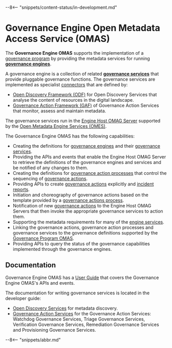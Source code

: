 <!-- SPDX-License-Identifier: CC-BY-4.0 -->
<!-- Copyright Contributors to the Egeria project. -->

--8<-- "snippets/content-status/in-development.md"

# Governance Engine Open Metadata Access Service (OMAS)

The **Governance Engine OMAS** supports the implementation of a [governance program](../governance-program)
by providing the metadata services for running
**[governance engines](/concepts/governance-engine)**.

A governance engine is a collection of related 
**[governance services](/concepts/governance-service)** that provide pluggable
governance functions.  The governance services are implemented as 
specialist [connectors](/frameworks/ocf/overview) that are defined by:

 * [Open Discovery Framework (ODF)](/frameworks/odf/overview) for Open Discovery Services
   that analyse the content of resources in the digital landscape.
 * [Governance Action Framework (GAF)](/frameworks/gaf/overview) of Governance Action Services
   that monitor, assess and maintain metadata.

The governance services run in the [Engine Host OMAG Server](/concepts/engine-host)
supported by the [Open Metadata Engine Services (OMES)](/services/omes).
   
The Governance Engine OMAS has the following capabilities:

- Creating the definitions for [governance engines](/concepts/governance-engine) and their [governance services](/concepts/governance-service).
- Providing the APIs and events that enable the Engine Host OMAG Server to retrieve the definitions of the governance engines and services and be notified of any changes to them.
- Creating the definitions for [governance action processes](/concepts/governance-action-process) that control the sequencing of [governance actions](/concepts/governance-action).
- Providing APIs to create [governance actions](/concepts/governance-action) explicitly and [incident reports](/concepts/incident-report).
- Initiation and choreography of governance actions based on the template provided by  a [governance actions process](/concepts/governance-action-process).
- Notification of new [governance actions](/concepts/governance-action) to the  Engine Host OMAG Servers that then invoke the appropriate governance services to action them.
- Supporting the metadata requirements for many of the [engine services](/services/omes).
- Linking the governance actions, governance action processes and governance services to the governance definitions supported by the [Governance Program OMAS](/services/omas/governance-program/overview).
- Providing APIs to query the status of the governance capabilities implemented through the governance engines.

## Documentation

Governance Engine OMAS has a [User Guide](/guides/developer/java-clients/governance-engine) that covers the Governance Engine OMAS's APIs and events.  

The documentation for writing governance services is located in the developer guide:

- [Open Discovery Services](/guides/developer/open-discovery-services) for metadata discovery.
- [Governance Action Services](/guides/developer/governance-action-services) for the Governance Action Services: Watchdog Governance Services, Triage Governance Services, Verification Governance Services, Remediation Governance Services and Provisioning Governance Services. 


--8<-- "snippets/abbr.md"
